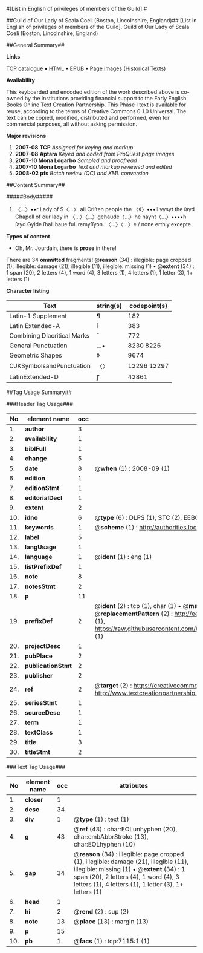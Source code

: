 #[List in English of privileges of members of the Guild].#

##Guild of Our Lady of Scala Coeli (Boston, Lincolnshire, England)##
[List in English of privileges of members of the Guild].
Guild of Our Lady of Scala Coeli (Boston, Lincolnshire, England)

##General Summary##

**Links**

[TCP catalogue](http://www.ota.ox.ac.uk/tcp/)  • 
[HTML](http://tei.it.ox.ac.uk/tcp/Texts-HTML/free/A03/A03988.html)  • 
[EPUB](http://tei.it.ox.ac.uk/tcp/Texts-EPUB/free/A03/A03988.epub) • 
[Page images (Historical Texts)](https://data.historicaltexts.jisc.ac.uk/view?pubId=eebo-99842462e&pageId=eebo-99842462e-7115-1)

**Availability**

This keyboarded and encoded edition of the
	       work described above is co-owned by the institutions
	       providing financial support to the Early English Books
	       Online Text Creation Partnership. This Phase I text is
	       available for reuse, according to the terms of Creative
	       Commons 0 1.0 Universal. The text can be copied,
	       modified, distributed and performed, even for
	       commercial purposes, all without asking permission.

**Major revisions**

1. __2007-08__ __TCP__ *Assigned for keying and markup*
1. __2007-08__ __Aptara__ *Keyed and coded from ProQuest page images*
1. __2007-10__ __Mona Logarbo__ *Sampled and proofread*
1. __2007-10__ __Mona Logarbo__ *Text and markup reviewed and edited*
1. __2008-02__ __pfs__ *Batch review (QC) and XML conversion*

##Content Summary##

#####Body#####

1. 〈…〉••r Lady of
S〈…〉 all Criſten people the 〈◊〉•••ll vysyt the ſayd Chapell of our lady in
〈…〉〈…〉gehaude〈…〉he naynt〈…〉••••h ſayd Gylde ſhall haue full remyſſyon. 
〈…〉〈…〉e / none erthly excepte.

**Types of content**

  * Oh, Mr. Jourdain, there is **prose** in there!

There are 34 **ommitted** fragments! 
 @__reason__ (34) : illegible: page cropped (1), illegible: damage (21), illegible (11), illegible: missing (1)  •  @__extent__ (34) : 1 span (20), 2 letters (4), 1 word (4), 3 letters (1), 4 letters (1), 1 letter (3), 1+ letters (1)

**Character listing**


|Text|string(s)|codepoint(s)|
|---|---|---|
|Latin-1 Supplement|¶|182|
|Latin Extended-A|ſ|383|
|Combining             Diacritical Marks|̄|772|
|General Punctuation|…•|8230 8226|
|Geometric Shapes|◊|9674|
|CJKSymbolsandPunctuation|〈〉|12296 12297|
|LatinExtended-D|ꝭ|42861|

##Tag Usage Summary##

###Header Tag Usage###

|No|element name|occ|attributes|
|---|---|---|---|
|1.|__author__|3||
|2.|__availability__|1||
|3.|__biblFull__|1||
|4.|__change__|5||
|5.|__date__|8| @__when__ (1) : 2008-09 (1)|
|6.|__edition__|1||
|7.|__editionStmt__|1||
|8.|__editorialDecl__|1||
|9.|__extent__|2||
|10.|__idno__|6| @__type__ (6) : DLPS (1), STC (2), EEBO-CITATION (1), PROQUEST (1), VID (1)|
|11.|__keywords__|1| @__scheme__ (1) : http://authorities.loc.gov/ (1)|
|12.|__label__|5||
|13.|__langUsage__|1||
|14.|__language__|1| @__ident__ (1) : eng (1)|
|15.|__listPrefixDef__|1||
|16.|__note__|8||
|17.|__notesStmt__|2||
|18.|__p__|11||
|19.|__prefixDef__|2| @__ident__ (2) : tcp (1), char (1)  •  @__matchPattern__ (2) : ([0-9\-]+):([0-9IVX]+) (1), (.+) (1)  •  @__replacementPattern__ (2) : http://eebo.chadwyck.com/downloadtiff?vid=$1&page=$2 (1), https://raw.githubusercontent.com/textcreationpartnership/Texts/master/tcpchars.xml#$1 (1)|
|20.|__projectDesc__|1||
|21.|__pubPlace__|2||
|22.|__publicationStmt__|2||
|23.|__publisher__|2||
|24.|__ref__|2| @__target__ (2) : https://creativecommons.org/publicdomain/zero/1.0/ (1), http://www.textcreationpartnership.org/docs/. (1)|
|25.|__seriesStmt__|1||
|26.|__sourceDesc__|1||
|27.|__term__|1||
|28.|__textClass__|1||
|29.|__title__|3||
|30.|__titleStmt__|2||


###Text Tag Usage###

|No|element name|occ|attributes|
|---|---|---|---|
|1.|__closer__|1||
|2.|__desc__|34||
|3.|__div__|1| @__type__ (1) : text (1)|
|4.|__g__|43| @__ref__ (43) : char:EOLunhyphen (20), char:cmbAbbrStroke (13), char:EOLhyphen (10)|
|5.|__gap__|34| @__reason__ (34) : illegible: page cropped (1), illegible: damage (21), illegible (11), illegible: missing (1)  •  @__extent__ (34) : 1 span (20), 2 letters (4), 1 word (4), 3 letters (1), 4 letters (1), 1 letter (3), 1+ letters (1)|
|6.|__head__|1||
|7.|__hi__|2| @__rend__ (2) : sup (2)|
|8.|__note__|13| @__place__ (13) : margin (13)|
|9.|__p__|15||
|10.|__pb__|1| @__facs__ (1) : tcp:7115:1 (1)|
